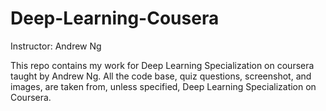# Deep-Learning-Cousera

Instructor: Andrew Ng

This repo contains my work for Deep Learning Specialization on coursera taught by Andrew Ng. All the code base, quiz questions, screenshot, and images, are taken from, unless specified, Deep Learning Specialization on Coursera.
